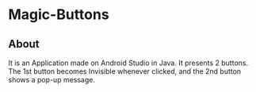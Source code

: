 # Magic-Buttons
## About
It is an Application made on Android Studio in Java. It presents 2 buttons. The 1st button becomes Invisible whenever clicked, and the 2nd button shows a pop-up message.
